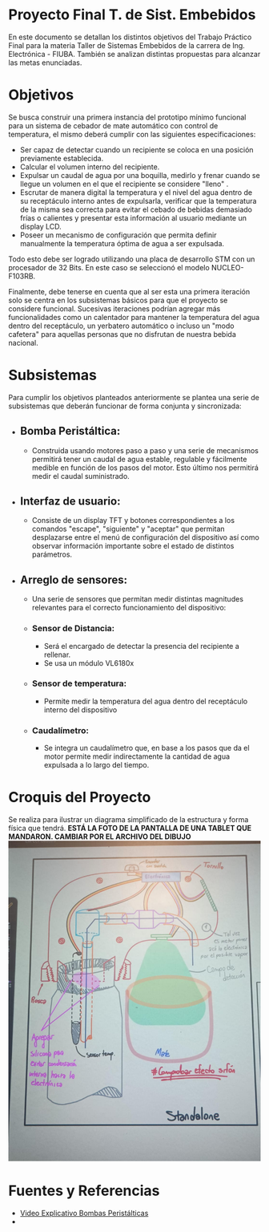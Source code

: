# Proyecto Final T. de Sist. Embebidos
En este documento se detallan los distintos objetivos del Trabajo Práctico Final para la materia Taller de Sistemas Embebidos de la carrera de Ing. Electrónica - FIUBA. También se analizan distintas propuestas para alcanzar las metas enunciadas.
# Objetivos
Se busca construir una primera instancia del prototipo mínimo funcional para un sistema de cebador de mate automático con control de temperatura, el mismo deberá cumplir con las siguientes especificaciones:
- Ser capaz de detectar cuando un recipiente se coloca en una posición previamente establecida.
- Calcular el volumen interno del recipiente.
- Expulsar un caudal de agua por una boquilla, medirlo y frenar cuando se llegue un volumen en el que el recipiente se considere "lleno" .
- Escrutar de manera digital la temperatura y el nivel del agua dentro de su receptáculo interno antes de expulsarla, verificar que la temperatura de la misma sea correcta para evitar el cebado de bebidas demasiado frías o calientes y presentar esta información al usuario mediante un display LCD.
- Poseer un mecanismo de configuración que permita definir manualmente la temperatura óptima de agua a ser expulsada.

Todo esto debe ser logrado utilizando una placa de desarrollo STM con un procesador de 32 Bits. En este caso se seleccionó el modelo NUCLEO-F103RB. 

Finalmente, debe tenerse en cuenta que al ser esta una primera iteración solo se centra en los subsistemas básicos para que el proyecto se considere funcional. Sucesivas iteraciones podrían agregar más funcionalidades como un calentador para mantener la temperatura del agua dentro del receptáculo, un yerbatero automático o incluso un "modo cafetera" para aquellas personas que no disfrutan de nuestra bebida nacional.

# Subsistemas
Para cumplir los objetivos planteados anteriormente se plantea una serie de subsistemas que deberán funcionar de forma conjunta y sincronizada:
- ## Bomba Peristáltica: 
	- Construida usando motores paso a paso y una serie de mecanismos permitirá tener un caudal de agua estable, regulable y fácilmente medible en función de los pasos del motor. Esto último nos permitirá medir el caudal suministrado.
- ## Interfaz de usuario: 
	- Consiste de un display TFT y botones correspondientes a los comandos "escape", "siguiente" y "aceptar" que permitan desplazarse entre el menú de configuración del dispositivo así como observar información importante sobre el estado de distintos parámetros.
- ## Arreglo de sensores:
	- Una serie de sensores que permitan medir distintas magnitudes relevantes para el correcto funcionamiento del dispositivo:
	- ### Sensor de Distancia: 
		- Será el encargado de detectar la presencia del recipiente a rellenar.
		- Se usa un módulo VL6180x 
	- ### Sensor de temperatura: 
		- Permite medir la temperatura del agua dentro del receptáculo interno del dispositivo
	- ### Caudalímetro: 
		- Se integra un caudalímetro que, en base a los pasos que da el motor permite medir indirectamente la cantidad de agua expulsada a lo largo del tiempo.
# Croquis del Proyecto
Se realiza para ilustrar un diagrama simplificado de la estructura y forma física que tendrá. **ESTÁ LA FOTO DE LA PANTALLA DE UNA TABLET QUE MANDARON. CAMBIAR POR EL ARCHIVO DEL DIBUJO**
!['croquis del proyecto.jpg'](https://github.com/FranciscoRozenberg/tdse-tpf/blob/main/croquis%20del%20proyecto.jpg)
# Fuentes y Referencias
- [Video Explicativo Bombas Peristálticas](https://www.youtube.com/watch?si=b-XAVWznQKpABlHj&v=4RCeaTug2eA&feature=youtu.be)
- 
